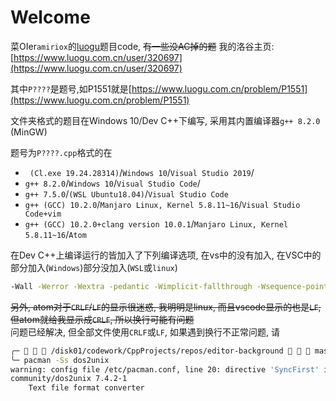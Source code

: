 # Welcome

菜OIer`amiriox`的[luogu](https://www.luogu.com.cn/)题目code, ~~有一些没AC掉的题~~
我的洛谷主页: [https://www.luogu.com.cn/user/320697](https://www.luogu.com.cn/user/320697)

其中`P????`是题号,如P1551就是[https://www.luogu.com.cn/problem/P1551](https://www.luogu.com.cn/problem/P1551)

文件夹格式的题目在Windows 10/Dev C++下编写, 采用其内置编译器`g++ 8.2.0` (MinGW)

题号为`P????.cpp`格式的在     
* ` (Cl.exe 19.24.28314)`/`Windows 10`/`Visual Studio 2019`/
* `g++ 8.2.0`/`Windows 10`/`Visual Studio Code`/
* `g++ 7.5.0`/`(WSL Ubuntu18.04)`/`Visual Studio Code`
* `g++ (GCC) 10.2.0`/`Manjaro Linux, Kernel 5.8.11~16`/`Visual Studio Code+vim`
* `g++ (GCC) 10.2.0+clang version 10.0.1`/`Manjaro Linux, Kernel 5.8.11~16`/`Atom`

在Dev C++上编译运行的皆加入了下列编译选项, 在vs中的没有加入, 在VSC中的部分加入(`Windows`)部分没加入(`WSL`或`linux`)

```bash
-Wall -Werror -Wextra -pedantic -Wimplicit-fallthrough -Wsequence-point -Wswitch-default -Wswitch-unreachable -Wswitch-enum -Wstringop-truncation -Wbool-compare -Wtautological-compare -Wfloat-equal -Wshadow=global -Wpointer-arith -Wpointer-compare -Wcast-align -Wcast-qual -Wwrite-strings -Wdangling-else -Wlogical-op -std=c++11
```

~~另外, atom对于`CRLF`/`LF`的显示很迷惑, 我明明是linux, 而且vscode显示的也是`LF`, 但atom就给我显示成`CRLF`, 所以换行可能有问题~~    
问题已经解决, 但全部文件使用`CRLF`或`LF`, 如果遇到换行不正常问题, 请
```bash
╭─    /disk01/codework/CppProjects/repos/editor-background    master !2 ──────────── ✔  6   20:55:29 
╰─ pacman -Ss dos2unix
warning: config file /etc/pacman.conf, line 20: directive 'SyncFirst' in section 'options' not recognized.
community/dos2unix 7.4.2-1
    Text file format converter
```

